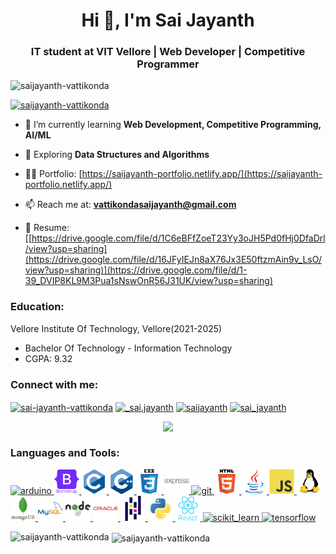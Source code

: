 <h1 align="center">Hi 👋, I'm Sai Jayanth</h1>
<h3 align="center">IT student at VIT Vellore | Web Developer | Competitive Programmer</h3>

<p align="left"> <img src="https://komarev.com/ghpvc/?username=saijayanth-vattikonda&label=Profile%20views&color=0e75b6&style=flat" alt="saijayanth-vattikonda" /> </p>

<p align="left"> <a href="https://github.com/ryo-ma/github-profile-trophy"><img src="https://github-profile-trophy.vercel.app/?username=saijayanth-vattikonda" alt="saijayanth-vattikonda" /></a> </p>

- 🌱 I’m currently learning **Web Development, Competitive Programming, AI/ML**

- 💬 Exploring **Data Structures and Algorithms**

- 👨‍💻 Portfolio: [https://saijayanth-portfolio.netlify.app/](https://saijayanth-portfolio.netlify.app/)

- 📫 Reach me at:  **vattikondasaijayanth@gmail.com**

- 📄 Resume: [[https://drive.google.com/file/d/1C6eBFfZoeT23Yy3oJH5Pd0fHj0DfaDrl/view?usp=sharing](https://drive.google.com/file/d/16JFyIEJn8aX76Jx3E50ftzmAin9v_LsO/view?usp=sharing)](https://drive.google.com/file/d/1-39_DVIP8KL9M3Pua1sNswOnR56J31UK/view?usp=sharing)

<h3 align="left">Education:</h3>
<p align="left">
  <p>Vellore Institute Of Technology, Vellore(2021-2025)</p>
  <ul>
    <li> Bachelor Of Technology - Information Technology</li>
    <li>CGPA: 9.32</li>
  </ul>
</p>

<h3 align="left">Connect with me:</h3>
<p align="left">
<a href="https://linkedin.com/in/sai-jayanth-vattikonda" target="blank"><img align="center" src="https://raw.githubusercontent.com/rahuldkjain/github-profile-readme-generator/master/src/images/icons/Social/linked-in-alt.svg" alt="sai-jayanth-vattikonda" height="30" width="40" /></a>
<a href="https://instagram.com/_sai.jayanth" target="blank"><img align="center" src="https://raw.githubusercontent.com/rahuldkjain/github-profile-readme-generator/master/src/images/icons/Social/instagram.svg" alt="_sai.jayanth" height="30" width="40" /></a>
<a href="https://codeforces.com/profile/saijayanth" target="blank"><img align="center" src="https://raw.githubusercontent.com/rahuldkjain/github-profile-readme-generator/master/src/images/icons/Social/codeforces.svg" alt="saijayanth" height="30" width="40" /></a>
<a href="https://www.leetcode.com/sai_jayanth" target="blank"><img align="center" src="https://raw.githubusercontent.com/rahuldkjain/github-profile-readme-generator/master/src/images/icons/Social/leet-code.svg" alt="sai_jayanth" height="30" width="40" /></a>
</p>

<p align="center">
  
  <img  align=top flex-grow=1 src="https://leetcard.jacoblin.cool/sai_jayanth?theme=dark&font=Nunito&ext=heatmap" />  
</p>


<h3 align="left">Languages and Tools:</h3>
<p align="left"> <a href="https://www.arduino.cc/" target="_blank" rel="noreferrer"> <img src="https://cdn.worldvectorlogo.com/logos/arduino-1.svg" alt="arduino" width="40" height="40"/> </a> <a href="https://getbootstrap.com" target="_blank" rel="noreferrer"> <img src="https://raw.githubusercontent.com/devicons/devicon/master/icons/bootstrap/bootstrap-plain-wordmark.svg" alt="bootstrap" width="40" height="40"/> </a> <a href="https://www.cprogramming.com/" target="_blank" rel="noreferrer"> <img src="https://raw.githubusercontent.com/devicons/devicon/master/icons/c/c-original.svg" alt="c" width="40" height="40"/> </a> <a href="https://www.w3schools.com/cpp/" target="_blank" rel="noreferrer"> <img src="https://raw.githubusercontent.com/devicons/devicon/master/icons/cplusplus/cplusplus-original.svg" alt="cplusplus" width="40" height="40"/> </a> <a href="https://www.w3schools.com/css/" target="_blank" rel="noreferrer"> <img src="https://raw.githubusercontent.com/devicons/devicon/master/icons/css3/css3-original-wordmark.svg" alt="css3" width="40" height="40"/> </a> <a href="https://expressjs.com" target="_blank" rel="noreferrer"> <img src="https://raw.githubusercontent.com/devicons/devicon/master/icons/express/express-original-wordmark.svg" alt="express" width="40" height="40"/> </a> <a href="https://git-scm.com/" target="_blank" rel="noreferrer"> <img src="https://www.vectorlogo.zone/logos/git-scm/git-scm-icon.svg" alt="git" width="40" height="40"/> </a> <a href="https://www.w3.org/html/" target="_blank" rel="noreferrer"> <img src="https://raw.githubusercontent.com/devicons/devicon/master/icons/html5/html5-original-wordmark.svg" alt="html5" width="40" height="40"/> </a> <a href="https://www.java.com" target="_blank" rel="noreferrer"> <img src="https://raw.githubusercontent.com/devicons/devicon/master/icons/java/java-original.svg" alt="java" width="40" height="40"/> </a> <a href="https://developer.mozilla.org/en-US/docs/Web/JavaScript" target="_blank" rel="noreferrer"> <img src="https://raw.githubusercontent.com/devicons/devicon/master/icons/javascript/javascript-original.svg" alt="javascript" width="40" height="40"/> </a> <a href="https://www.linux.org/" target="_blank" rel="noreferrer"> <img src="https://raw.githubusercontent.com/devicons/devicon/master/icons/linux/linux-original.svg" alt="linux" width="40" height="40"/> </a> <a href="https://www.mongodb.com/" target="_blank" rel="noreferrer"> <img src="https://raw.githubusercontent.com/devicons/devicon/master/icons/mongodb/mongodb-original-wordmark.svg" alt="mongodb" width="40" height="40"/> </a> <a href="https://www.mysql.com/" target="_blank" rel="noreferrer"> <img src="https://raw.githubusercontent.com/devicons/devicon/master/icons/mysql/mysql-original-wordmark.svg" alt="mysql" width="40" height="40"/> </a> <a href="https://nodejs.org" target="_blank" rel="noreferrer"> <img src="https://raw.githubusercontent.com/devicons/devicon/master/icons/nodejs/nodejs-original-wordmark.svg" alt="nodejs" width="40" height="40"/> </a> <a href="https://www.oracle.com/" target="_blank" rel="noreferrer"> <img src="https://raw.githubusercontent.com/devicons/devicon/master/icons/oracle/oracle-original.svg" alt="oracle" width="40" height="40"/> </a> <a href="https://pandas.pydata.org/" target="_blank" rel="noreferrer"> <img src="https://raw.githubusercontent.com/devicons/devicon/2ae2a900d2f041da66e950e4d48052658d850630/icons/pandas/pandas-original.svg" alt="pandas" width="40" height="40"/> </a> <a href="https://www.python.org" target="_blank" rel="noreferrer"> <img src="https://raw.githubusercontent.com/devicons/devicon/master/icons/python/python-original.svg" alt="python" width="40" height="40"/> </a> <a href="https://reactjs.org/" target="_blank" rel="noreferrer"> <img src="https://raw.githubusercontent.com/devicons/devicon/master/icons/react/react-original-wordmark.svg" alt="react" width="40" height="40"/> </a> <a href="https://scikit-learn.org/" target="_blank" rel="noreferrer"> <img src="https://upload.wikimedia.org/wikipedia/commons/0/05/Scikit_learn_logo_small.svg" alt="scikit_learn" width="40" height="40"/> </a> <a href="https://www.tensorflow.org" target="_blank" rel="noreferrer"> <img src="https://www.vectorlogo.zone/logos/tensorflow/tensorflow-icon.svg" alt="tensorflow" width="40" height="40"/> </a> </p>

<p><img align="left" src="https://github-readme-stats.vercel.app/api/top-langs?username=saijayanth-vattikonda&show_icons=true&locale=en&layout=compact" alt="saijayanth-vattikonda" /></p>

<p>&nbsp;<img align="center" src="https://github-readme-stats.vercel.app/api?username=saijayanth-vattikonda&show_icons=true&locale=en" alt="saijayanth-vattikonda" /></p>
